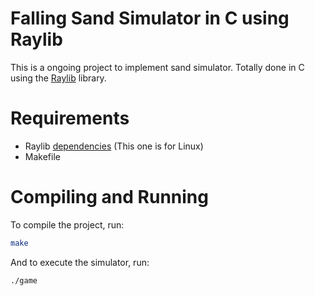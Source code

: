 # Falling Sand Simulator in C using Raylib

This is a ongoing project to implement sand simulator. Totally done in C using the [Raylib](https://www.raylib.com/index.html) library.

# Requirements

- Raylib [dependencies](https://github.com/raysan5/raylib/wiki/Working-on-GNU-Linux) (This one is for Linux)
- Makefile

# Compiling and Running

To compile the project, run:

```bash
make
```

And to execute the simulator, run:

```bash
./game
```
